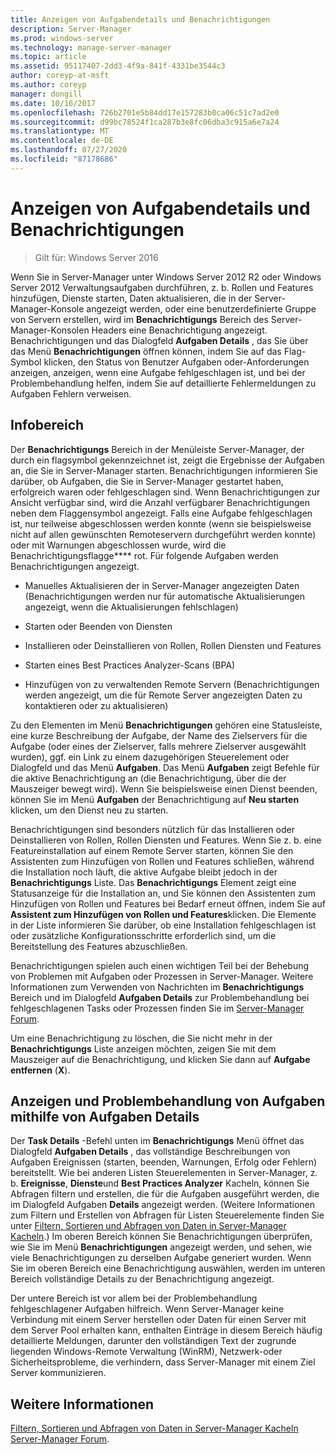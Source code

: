 ```yaml
---
title: Anzeigen von Aufgabendetails und Benachrichtigungen
description: Server-Manager
ms.prod: windows-server
ms.technology: manage-server-manager
ms.topic: article
ms.assetid: 95117407-2dd3-4f9a-841f-4331be3544c3
author: coreyp-at-msft
ms.author: coreyp
manager: dongill
ms.date: 10/16/2017
ms.openlocfilehash: 726b2701e5b84dd17e157283b0ca06c51c7ad2e0
ms.sourcegitcommit: d99bc78524f1ca287b3e8fc06dba3c915a6e7a24
ms.translationtype: MT
ms.contentlocale: de-DE
ms.lasthandoff: 07/27/2020
ms.locfileid: "87178686"
---
```

# <a name="view-task-details-and-notifications"></a>Anzeigen von Aufgabendetails und Benachrichtigungen

>Gilt für: Windows Server 2016

Wenn Sie in Server-Manager unter Windows Server 2012 R2 oder Windows Server 2012 Verwaltungsaufgaben durchführen, z. b. Rollen und Features hinzufügen, Dienste starten, Daten aktualisieren, die in der Server-Manager-Konsole angezeigt werden, oder eine benutzerdefinierte Gruppe von Servern erstellen, wird im **Benachrichtigungs** Bereich des Server-Manager-Konsolen Headers eine Benachrichtigung angezeigt. Benachrichtigungen und das Dialogfeld **Aufgaben Details** , das Sie über das Menü **Benachrichtigungen** öffnen können, indem Sie auf das Flag-Symbol klicken, den Status von Benutzer Aufgaben oder-Anforderungen anzeigen, anzeigen, wenn eine Aufgabe fehlgeschlagen ist, und bei der Problembehandlung helfen, indem Sie auf detaillierte Fehlermeldungen zu Aufgaben Fehlern verweisen.

## <a name="the-notifications-area"></a>Infobereich
Der **Benachrichtigungs** Bereich in der Menüleiste Server-Manager, der durch ein flagsymbol gekennzeichnet ist, zeigt die Ergebnisse der Aufgaben an, die Sie in Server-Manager starten. Benachrichtigungen informieren Sie darüber, ob Aufgaben, die Sie in Server-Manager gestartet haben, erfolgreich waren oder fehlgeschlagen sind. Wenn Benachrichtigungen zur Ansicht verfügbar sind, wird die Anzahl verfügbarer Benachrichtigungen neben dem Flaggensymbol angezeigt. Falls eine Aufgabe fehlgeschlagen ist, nur teilweise abgeschlossen werden konnte (wenn sie beispielsweise nicht auf allen gewünschten Remoteservern durchgeführt werden konnte) oder mit Warnungen abgeschlossen wurde, wird die Benachrichtigungsflagge**** rot. Für folgende Aufgaben werden Benachrichtigungen angezeigt.

-   Manuelles Aktualisieren der in Server-Manager angezeigten Daten (Benachrichtigungen werden nur für automatische Aktualisierungen angezeigt, wenn die Aktualisierungen fehlschlagen)

-   Starten oder Beenden von Diensten

-   Installieren oder Deinstallieren von Rollen, Rollen Diensten und Features

-   Starten eines Best Practices Analyzer-Scans (BPA)

-   Hinzufügen von zu verwaltenden Remote Servern (Benachrichtigungen werden angezeigt, um die für Remote Server angezeigten Daten zu kontaktieren oder zu aktualisieren)

Zu den Elementen im Menü **Benachrichtigungen** gehören eine Statusleiste, eine kurze Beschreibung der Aufgabe, der Name des Zielservers für die Aufgabe (oder eines der Zielserver, falls mehrere Zielserver ausgewählt wurden), ggf. ein Link zu einem dazugehörigen Steuerelement oder Dialogfeld und das Menü **Aufgaben**. Das Menü **Aufgaben** zeigt Befehle für die aktive Benachrichtigung an (die Benachrichtigung, über die der Mauszeiger bewegt wird). Wenn Sie beispielsweise einen Dienst beenden, können Sie im Menü **Aufgaben** der Benachrichtigung auf **Neu starten** klicken, um den Dienst neu zu starten.

Benachrichtigungen sind besonders nützlich für das Installieren oder Deinstallieren von Rollen, Rollen Diensten und Features. Wenn Sie z. b. eine Featureinstallation auf einem Remote Server starten, können Sie den Assistenten zum Hinzufügen von Rollen und Features schließen, während die Installation noch läuft, die aktive Aufgabe bleibt jedoch in der **Benachrichtigungs** Liste. Das **Benachrichtigungs** Element zeigt eine Statusanzeige für die Installation an, und Sie können den Assistenten zum Hinzufügen von Rollen und Features bei Bedarf erneut öffnen, indem Sie auf **Assistent zum Hinzufügen von Rollen und Features**klicken. Die Elemente in der Liste informieren Sie darüber, ob eine Installation fehlgeschlagen ist oder zusätzliche Konfigurationsschritte erforderlich sind, um die Bereitstellung des Features abzuschließen.

Benachrichtigungen spielen auch einen wichtigen Teil bei der Behebung von Problemen mit Aufgaben oder Prozessen in Server-Manager. Weitere Informationen zum Verwenden von Nachrichten im **Benachrichtigungs** Bereich und im Dialogfeld **Aufgaben Details** zur Problembehandlung bei fehlgeschlagenen Tasks oder Prozessen finden Sie im [Server-Manager Forum](https://docs.microsoft.com/answers/topics/windows-server-manager.html).

Um eine Benachrichtigung zu löschen, die Sie nicht mehr in der **Benachrichtigungs** Liste anzeigen möchten, zeigen Sie mit dem Mauszeiger auf die Benachrichtigung, und klicken Sie dann auf **Aufgabe entfernen** (**X**).

## <a name="viewing-and-troubleshooting-tasks-by-using-task-details"></a>Anzeigen und Problembehandlung von Aufgaben mithilfe von Aufgaben Details
Der **Task Details** -Befehl unten im **Benachrichtigungs** Menü öffnet das Dialogfeld **Aufgaben Details** , das vollständige Beschreibungen von Aufgaben Ereignissen (starten, beenden, Warnungen, Erfolg oder Fehlern) bereitstellt. Wie bei anderen Listen Steuerelementen in Server-Manager, z. b. **Ereignisse**, **Dienste**und **Best Practices Analyzer** Kacheln, können Sie Abfragen filtern und erstellen, die für die Aufgaben ausgeführt werden, die im Dialogfeld Aufgaben **Details** angezeigt werden. (Weitere Informationen zum Filtern und Erstellen von Abfragen für Listen Steuerelemente finden Sie unter [Filtern, Sortieren und Abfragen von Daten in Server-Manager Kacheln](filter-sort-and-query-data-in-server-manager-tiles.md).) Im oberen Bereich können Sie Benachrichtigungen überprüfen, wie Sie im Menü **Benachrichtigungen** angezeigt werden, und sehen, wie viele Benachrichtigungen zu derselben Aufgabe generiert wurden. Wenn Sie im oberen Bereich eine Benachrichtigung auswählen, werden im unteren Bereich vollständige Details zu der Benachrichtigung angezeigt.

Der untere Bereich ist vor allem bei der Problembehandlung fehlgeschlagener Aufgaben hilfreich. Wenn Server-Manager keine Verbindung mit einem Server herstellen oder Daten für einen Server mit dem Server Pool erhalten kann, enthalten Einträge in diesem Bereich häufig detaillierte Meldungen, darunter den vollständigen Text der zugrunde liegenden Windows-Remote Verwaltung (WinRM), Netzwerk-oder Sicherheitsprobleme, die verhindern, dass Server-Manager mit einem Ziel Server kommunizieren.

## <a name="see-also"></a>Weitere Informationen
[Filtern, Sortieren und Abfragen von Daten in Server-Manager Kacheln](filter-sort-and-query-data-in-server-manager-tiles.md) 
 [Server-Manager Forum](https://docs.microsoft.com/answers/topics/windows-server-manager.html).
